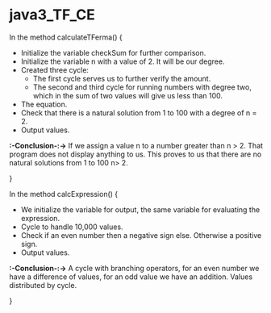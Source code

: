 # java3_TF_CE

In the method calculateTFerma() {
  * Initialize the variable checkSum for further comparison.
  * Initialize the variable n with a value of 2. It will be our degree.
  * Created three cycle:
    - The first cycle serves us to further verify the amount.
    - The second and third cycle for running numbers with degree two, 
      which in the sum of two values will give us less than 100.
  * The equation.
  * Check that there is a natural solution from 1 to 100 with a degree of n = 2.
  * Output values.
  
  **:-Conclusion-:->** If we assign a value n to a number greater than n > 2. 
                       That program does not display anything to us. 
                       This proves to us that there are no natural solutions from 1 to 100 n> 2.

}

In the method calcExpression() {
  * We initialize the variable for output, the same variable for evaluating the expression.
  * Cycle to handle 10,000 values.
  * Check if an even number then a negative sign else. Otherwise a positive sign.
  * Output values.
  
  **:-Conclusion-:->**  A cycle with branching operators, 
                       for an even number we have a difference of values, 
                       for an odd value we have an addition. Values distributed by cycle.

}
